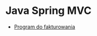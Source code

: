 # Java Spring MVC

* [Program do fakturowania](https://github.com/kamilpek/spring/tree/master/invoice)
